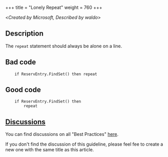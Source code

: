 +++
title = "Lonely Repeat"
weight = 760
+++

<_Created by Microsoft, Described by waldo_\>

## Description
The `repeat` statement should always be alone on a line.

## Bad code

```al
    if ReservEntry.FindSet() then repeat
```
    
## Good code

```al
    if ReservEntry.FindSet() then 
        repeat
```

## [Discussions](https://github.com/microsoft/alguidelines/discussions/categories/bc-best-practices?discussions_q=lonely+repeat+category%3A%22BC+Best+Practices%22)

You can find discussions on all "Best Practices" [here](https://github.com/microsoft/alguidelines/discussions/categories/bc-best-practices).

If you don't find the discussion of this guideline, please feel fee to create a new one with the same title as this article.  